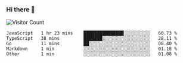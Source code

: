 ### Hi there 👋

![Visitor Count](https://profile-counter.glitch.me/andepzai/count.svg)

<!--START_SECTION:waka-->
```text
JavaScript   1 hr 23 mins    ███████████████░░░░░░░░░░   60.73 % 
TypeScript   38 mins         ███████░░░░░░░░░░░░░░░░░░   28.11 % 
Go           11 mins         ██░░░░░░░░░░░░░░░░░░░░░░░   08.40 % 
Markdown     1 min           ░░░░░░░░░░░░░░░░░░░░░░░░░   01.18 % 
Other        1 min           ░░░░░░░░░░░░░░░░░░░░░░░░░   01.08 %
```
<!--END_SECTION:waka-->
